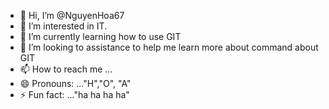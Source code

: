 - 👋 Hi, I’m @NguyenHoa67
- 👀 I’m interested in IT.
- 🌱 I’m currently learning how to use GIT
- 💞️ I’m looking to assistance to help me learn more about command about GIT
- 📫 How to reach me ...
- 😄 Pronouns: ..."H","O", "A"
- ⚡ Fun fact: ..."ha ha ha ha"

<!---
NguyenHoa67/NguyenHoa67 is a ✨ special ✨ repository because its `README.md` (this file) appears on your GitHub profile.
You can click the Preview link to take a look at your changes.
--->
